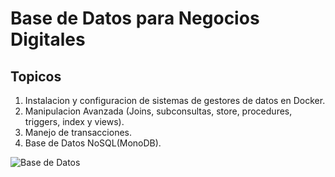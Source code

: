 # Base de Datos para Negocios Digitales

## Topicos
1. Instalacion y configuracion de sistemas de gestores de datos en Docker.
2. Manipulacion Avanzada (Joins, subconsultas, store, procedures, triggers, index y views).
3. Manejo de transacciones.
4. Base de Datos NoSQL(MonoDB).

![Base de Datos](./Images/Romeo.jpg)